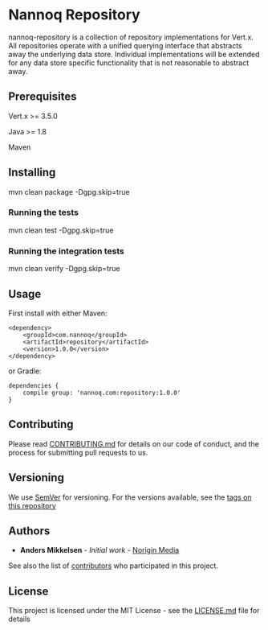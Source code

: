 # Nannoq Repository

nannoq-repository is a collection of repository implementations for Vert.x. All repositories operate with a unified querying interface that abstracts away the underlying data store. Individual implementations will be extended for any data store specific functionality that is not reasonable to abstract away.

## Prerequisites

Vert.x >= 3.5.0

Java >= 1.8

Maven

## Installing

mvn clean package -Dgpg.skip=true

### Running the tests

mvn clean test -Dgpg.skip=true

### Running the integration tests

mvn clean verify -Dgpg.skip=true

## Usage

First install with either Maven:

```
<dependency>
    <groupId>com.nannoq</groupId>
    <artifactId>repository</artifactId>
    <version>1.0.0</version>
</dependency>
```

or Gradle:

```
dependencies {
    compile group: 'nannoq.com:repository:1.0.0'
}
```

## Contributing

Please read [CONTRIBUTING.md](https://github.com/mikand13/nannoq-repository/blob/master/CONTRIBUTING.md) for details on our code of conduct, and the process for submitting pull requests to us.

## Versioning

We use [SemVer](http://semver.org/) for versioning. For the versions available, see the [tags on this repository](https://github.com/mikand13/nannoq-repository/tags)

## Authors

* **Anders Mikkelsen** - *Initial work* - [Norigin Media](http://noriginmedia.com/)

See also the list of [contributors](https://github.com/mikand13/nannoq-repository/contributors) who participated in this project.

## License

This project is licensed under the MIT License - see the [LICENSE.md](https://github.com/mikand13/nannoq-repository/blob/master/LICENSE) file for details
